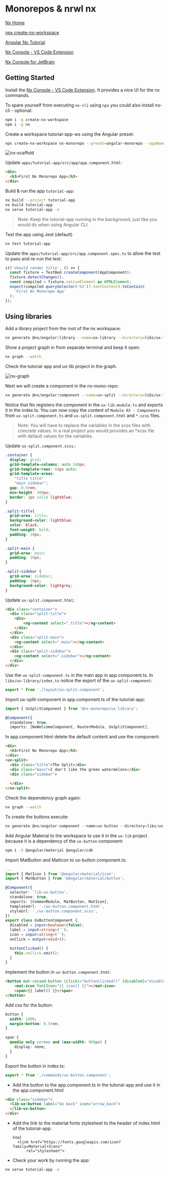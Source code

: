 # Monorepos & nrwl nx

[Nx Home](https://nx.dev/angular)

[npx create-nx-workspace](https://nx.dev/nx/create-nx-workspace)

[Angular Nx Tutorial ](https://nx.dev/getting-started/angular-tutorial)

[Nx Console - VS Code Extension](https://marketplace.visualstudio.com/items?itemName=nrwl.angular-console)

[Nx Console for JetBrain](https://plugins.jetbrains.com/plugin/21060-nx-console)

## Getting Started

Install the [Nx Console - VS Code Extension](https://marketplace.visualstudio.com/items?itemName=nrwl.angular-console). It provides a nice UI for the nx commands.

To spare yourself from executing `nx-cli` using `npx` you could also install nx-cli - optional:

```bash
npm i -g create-nx-workspace
npm i -g nx
```

Create a workspace tutorial-app-ws using the Angular preset:

```bash
npx create-nx-workspace nx-monorepo --preset=angular-monorepo --appName tutorial-app --routing true --style scss --ssr false --bundler esbuild --e2eTestRunner cypress --nxCloud skip
```

![nx-scaffold](_images/nx-scaffold.jpg)

Update `apps/tutorial-app/src/app/app.component.html`:

```html
<div>
  <h3>First Nx Monorepo App</h3>
</div>
```

Build & run the app `tutorial-app`:

```bash
nx build --project tutorial-app
nx build tutorial-app
nx serve tutorial-app -o
```

> Note: Keep the tutorial-app running in the background, just like you would do when using Angular CLI.

Test the app using Jest (default)

```bash
nx test tutorial-app
```

Update the `apps/tutorial-app/src/app.component.spec.ts` to allow the test to pass and re-run the test:

```typescript
it('should render title', () => {
  const fixture = TestBed.createComponent(AppComponent);
  fixture.detectChanges();
  const compiled = fixture.nativeElement as HTMLElement;
  expect(compiled.querySelector('h3')?.textContent).toContain(
    'First Nx Monorepo App'
  );
});
```

## Using libraries

Add a library project from the root of the nx workspace:

```bash
nx generate @nx/angular:library --name=ux-library --directory=libs/ux-library --style=scss
```

Show a project graph in from separate terminal and keep it open:

```bash
nx graph --watch
```

Check the tutorial-app and ux-lib project in the graph.

![nx-graph](_images/nx-graph.jpg)

Next we will create a component in the nx-mono-repo:

```bash
nx generate @nx/angular:component --name=ux-split --directory=libs/ux-library/src/layout --nameAndDirectoryFormat=as-provided
```

Notice that Nx registers the component in the `ux-lib.module.ts` and exports it in the index.ts. You can now copy the content of `Module 02 - Components` from `ux-split.component.ts` and `ux-split.component.html` and `*.scss` files. 

>Note: You will have to replace the variables in the scss files with concrete values. In a real project you would provides an *scss file with default values for the variables.

Update `ux-split.component.scss`.:

```css
.container {
  display: grid;
  grid-template-columns: auto 240px;
  grid-template-rows: 60px auto;
  grid-template-areas:
    "title title"
    "main sidebar";
  gap: 0.5rem;
  min-height: 300px;
  border: 1px solid lightblue;
}

.split-title{
  grid-area: title;
  background-color: lightblue;
  color: black;
  font-weight: bold;
  padding: 10px;
}

.split-main {
  grid-area: main;
  padding: 10px;
}

.split-sidebar {
  grid-area: sidebar;
  padding: 10px;
  background-color: lightgrey;
}
```

Update `ux-split.component.html`:

```html
<div class="container">
  <div class="split-title">
    <div>
        <ng-content select=".title"></ng-content>
    </div>
  </div>
  <div class="split-main">
    <ng-content select=".main"></ng-content>
  </div>
  <div class="split-sidebar">
    <ng-content select=".sidebar"></ng-content>
  </div>
</div>
```

Use the `ux-split-component.ts` in the main app in app.component.ts. In `libs/ux-library/index.ts` notice the export of the `ux-split-component`:

```typescript
export * from './layout/ux-split.component';
```

Import ux-split-component in app.component.ts of the tutorial-app:

```typescript
import { UxSplitComponent } from '@nx-monorepo/ux-library';

@Component({
  standalone: true,
  imports: [NxWelcomeComponent, RouterModule, UxSplitComponent],
```

In app.component.html delete the default content and use the component:

```html
<div>
  <h3>First Nx Monorepo App</h3>
</div>
<ux-split>
  <div class="title">The Split</div>
  <div class="main">I don't like the green watermelons</div>
  <div class="sidebar">
    
  </div>
</ux-split>
```

Check the dependency graph again:

```bash
nx graph --watch
```

To create the buttons execute:

```typescript
nx generate @nx/angular:component --name=ux-button --directory=libs/ux-library/src/commands --nameAndDirectoryFormat=as-provided
```

Add Angular Material to the workspace to use it in the `ux-lib` project because it is a dependency of the `ux-button` component:

```bash
npm i -S @angular/material @angular/cdk
```

Import MatButton and MatIcon to ux-button.component.ts:

```typescript
...
import { MatIcon } from '@angular/material/icon';
import { MatButton } from '@angular/material/button';

@Component({
  selector: 'lib-ux-button',
  standalone: true,
  imports: [CommonModule, MatButton, MatIcon],
  templateUrl: './ux-button.component.html',
  styleUrl: './ux-button.component.scss',
})
export class UxButtonComponent {
  disabled = input<boolean>(false);
  label = input<string>('');
  icon = input<string>('');
  onClick = output<void>();

  buttonClicked() {
    this.onClick.emit();
  }
}
```

Implement the button in `ux-button.component.html`:

```html
<button mat-raised-button (click)="buttonClicked()" [disabled]="disabled()">
    <mat-icon fontIcon="{{ icon() }}"></mat-icon>
    <span>{{ label() }}</span>
</button>
```

Add css for the button:

```css
button {
  width: 100%;
  margin-bottom: 0.5rem;
}

span {
  @media only screen and (max-width: 960px) {
    display: none;
  }
}
```

Export the button in index.ts:

```typescript
export * from './commands/ux-button.component';
```

- Add the button to the app.component.ts in the tutorial-app and use it in the app.component.html

```html
<div class="sidebar">
  <lib-ux-button label="Go back" icon="arrow_back">
  </lib-ux-button>
</div>
```

- Add the link to the material fonts stylesheet to the header of index.html of the tutorial-app:

  ```
  html
    <link href="https://fonts.googleapis.com/icon?family=Material+Icons"
        rel="stylesheet">
  ```

- Check your work by running the app:

```bash
nx serve tutorial-app -o
```